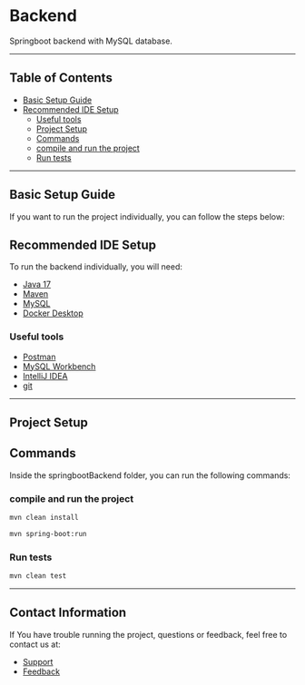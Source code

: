 # Backend

Springboot backend with MySQL database.
___
## Table of Contents

- [Basic Setup Guide](#basic-setup-guide)
- [Recommended IDE Setup](#recommended-ide-setup)
  - [Useful tools](#useful-tools)
  - [Project Setup](#project-setup)
  - [Commands](#commands)
  - [compile and run the project](#compile-and-run-the-project)
  - [Run tests](#run-tests)

---

## Basic Setup Guide

If you want to run the project individually, you can follow the steps below:
## Recommended IDE Setup

To run the backend individually, you will need:

- [Java 17](https://www.oracle.com/java/technologies/javase-jdk17-downloads.html)
- [Maven](https://maven.apache.org/download.cgi)
- [MySQL](https://dev.mysql.com/downloads/mysql/)
- [Docker Desktop](https://www.docker.com/products/docker-desktop/)

### Useful tools

- [Postman](https://www.postman.com/downloads/)
- [MySQL Workbench](https://dev.mysql.com/downloads/workbench/)
- [IntelliJ IDEA](https://www.jetbrains.com/idea/download/)
- [git](https://git-scm.com/downloads)
---
## Project Setup
## Commands

Inside the springbootBackend folder, you can run the following commands:
### compile and run the project
```bash
mvn clean install
```
```bash
mvn spring-boot:run
```
### Run tests
```bash
mvn clean test
```
---
## Contact Information

If You have trouble running the project, questions or feedback, feel free to contact us at:

- [Support](mailto:support@quand.no)
- [Feedback](mailto:support@quand.no)


